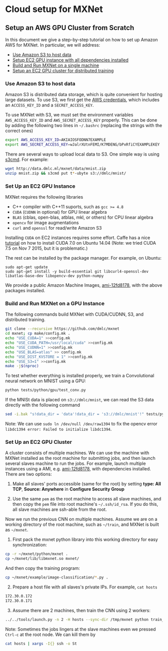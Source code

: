 # Cloud setup for MXNet

## Setup an AWS GPU Cluster from Scratch

In this document we give a step-by-step tutorial on how to set up Amazon AWS for
MXNet. In particular, we will address:

- [Use Amazon S3 to host data](#use-amazon-s3-to-host-data)
- [Setup EC2 GPU instance with all dependencies installed](#setup-an-ec2-gpu-instance)
- [Build and Run MXNet on a single machine](#build-and-run-mxnet-on-a-gpu-instance)
- [Setup an EC2 GPU cluster for distributed training](#setup-an-ec2-gpu-cluster)

### Use Amazon S3 to host data

Amazon S3 is distributed data storage, which is quite convenient for hosting large datasets. To use S3, we first get the
[AWS credentials](http://docs.aws.amazon.com/AWSSimpleQueueService/latest/SQSGettingStartedGuide/AWSCredentials.html),
which includes an `ACCESS_KEY_ID` and a `SECRET_ACCESS_KEY`.

To use MXNet with S3, we must set the environment variables `AWS_ACCESS_KEY_ID` and
`AWS_SECRET_ACCESS_KEY` properly. This can be done by adding the following two lines in
`~/.bashrc` (replacing the strings with the correct ones)

```bash
export AWS_ACCESS_KEY_ID=AKIAIOSFODNN7EXAMPLE
export AWS_SECRET_ACCESS_KEY=wJalrXUtnFEMI/K7MDENG/bPxRfiCYEXAMPLEKEY
```

There are several ways to upload local data to S3. One simple way is using
[s3cmd](http://s3tools.org/s3cmd). For example:

```bash
wget http://data.dmlc.ml/mxnet/data/mnist.zip
unzip mnist.zip && s3cmd put t*-ubyte s3://dmlc/mnist/
```

### Set Up an EC2 GPU Instance

MXNet requires the following libraries

- C++ compiler with C++11 suports, such as `gcc >= 4.8`
- `CUDA` (`CUDNN` in optional) for GPU linear algebra
- `BLAS` (cblas, open-blas, atblas, mkl, or others) for CPU linear algebra
- `opencv` for image augmentations
- `curl` and `openssl` for read/write Amazon S3

Installing `CUDA` on EC2 instances requires some effort. Caffe has a nice
[tutorial](https://github.com/BVLC/caffe/wiki/Install-Caffe-on-EC2-from-scratch-(Ubuntu,-CUDA-7,-cuDNN))
on how to install CUDA 7.0 on Ubuntu 14.04 (Note: we tried CUDA 7.5 on Nov 7
2015, but it is problematic.)

The rest can be installed by the package manager. For example, on Ubuntu:

```
sudo apt-get update
sudo apt-get install -y build-essential git libcurl4-openssl-dev libatlas-base-dev libopencv-dev python-numpy
```

We provide a public Amazon Machine Images, [ami-12fd8178](https://console.aws.amazon.com/ec2/v2/home?region=us-east-1#LaunchInstanceWizard:ami=ami-12fd8178), with the above packages installed.


### Build and Run MXNet on a GPU Instance

The following commands build MXNet with CUDA/CUDNN, S3, and distributed
training.

```bash
git clone --recursive https://github.com/dmlc/mxnet
cd mxnet; cp make/config.mk .
echo "USE_CUDA=1" >>config.mk
echo "USE_CUDA_PATH=/usr/local/cuda" >>config.mk
echo "USE_CUDNN=1" >>config.mk
echo "USE_BLAS=atlas" >> config.mk
echo "USE_DIST_KVSTORE = 1" >>config.mk
echo "USE_S3=1" >>config.mk
make -j$(nproc)
```

To test whether everything is installed properly, we train a Convolutional neural network on MNIST using a GPU:

```bash
python tests/python/gpu/test_conv.py
```

If the MNISt data is placed on `s3://dmlc/mnist`, we can read the S3 data directly with the following command

```bash
sed -i.bak "s!data_dir = 'data'!data_dir = 's3://dmlc/mnist'!" tests/python/gpu/test_conv.py
```

Note: We can use `sudo ln /dev/null /dev/raw1394` to fix the opencv error `libdc1394 error: Failed to initialize libdc1394`.

### Set Up an EC2 GPU Cluster

A cluster consists of multiple machines. We can use the machine with MXNet
installed as the root machine for submitting jobs, and then launch several
slaves machine to run the jobs. For example, launch multiple instances using a
AMI, e.g.
[ami-12fd8178](https://console.aws.amazon.com/ec2/v2/home?region=us-east-1#LaunchInstanceWizard:ami=ami-12fd8178),
with dependencies installed. There are two options:

1. Make all slaves' ports accessible (same for the root) by setting **type: All TCP**,
   **Source: Anywhere** in **Configure Security Group**

2. Use the same `pem` as the root machine to access all slave machines, and
   then copy the `pem` file into root machine's `~/.ssh/id_rsa`. If you do this, all slave machines are ssh-able from the root.

Now we run the previous CNN on multiple machines. Assume we are on a working
directory of the root machine, such as `~/train`, and MXNet is built as `~/mxnet`.

1. First pack the mxnet python library into this working directory for easy
  synchronization:

  ```bash
  cp -r ~/mxnet/python/mxnet .
  cp ~/mxnet/lib/libmxnet.so mxnet/
  ```

  And then copy the training program:

  ```bash
  cp ~/mxnet/example/image-classification/*.py .
  ```

2. Prepare a host file with all slaves's private IPs. For example, `cat hosts`

  ```bash
  172.30.0.172
  172.30.0.171
  ```

3. Assume there are 2 machines, then train the CNN using 2 workers:

  ```bash
  ../../tools/launch.py -n 2 -H hosts --sync-dir /tmp/mxnet python train_mnist.py --kv-store dist_sync
  ```

Note: Sometimes the jobs lingers at the slave machines even we pressed `Ctrl-c`
at the root node. We can kill them by

```bash
cat hosts | xargs -I{} ssh -o St